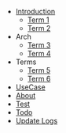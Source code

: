 - [Introduction]()
  - [Term 1](/t1)
  - [Term 2](/t2)
- Arch
  - [Term 3](/t3)
  - [Term 4](/t4)
- Terms
  - [Term 5](/t5)
  - [Term 6](/t6)
- [UseCase](/UseCase)
- [About](/about)
- [Test](/Test_Issues_2_Wiki_md)
- [Todo](./todo)
- [Update Logs](/update_log)
